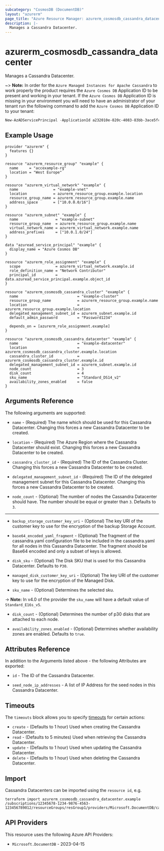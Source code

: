 ```yaml
---
subcategory: "CosmosDB (DocumentDB)"
layout: "azurerm"
page_title: "Azure Resource Manager: azurerm_cosmosdb_cassandra_datacenter"
description: |-
  Manages a Cassandra Datacenter.
---
```


# azurerm_cosmosdb_cassandra_datacenter

Manages a Cassandra Datacenter.

~> **Note:** In order for the `Azure Managed Instances for Apache Cassandra` to work properly the product requires the `Azure Cosmos DB` Application ID to be present and working in your tenant. If the `Azure Cosmos DB` Application ID is missing in your environment you will need to have an administrator of your tenant run the following command to add the `Azure Cosmos DB` Application ID to your tenant:

```powershell
New-AzADServicePrincipal -ApplicationId a232010e-820c-4083-83bb-3ace5fc29d0b
```

## Example Usage

```hcl
provider "azurerm" {
  features {}
}

resource "azurerm_resource_group" "example" {
  name     = "accexample-rg"
  location = "West Europe"
}

resource "azurerm_virtual_network" "example" {
  name                = "example-vnet"
  location            = azurerm_resource_group.example.location
  resource_group_name = azurerm_resource_group.example.name
  address_space       = ["10.0.0.0/16"]
}

resource "azurerm_subnet" "example" {
  name                 = "example-subnet"
  resource_group_name  = azurerm_resource_group.example.name
  virtual_network_name = azurerm_virtual_network.example.name
  address_prefixes     = ["10.0.1.0/24"]
}

data "azuread_service_principal" "example" {
  display_name = "Azure Cosmos DB"
}

resource "azurerm_role_assignment" "example" {
  scope                = azurerm_virtual_network.example.id
  role_definition_name = "Network Contributor"
  principal_id         = data.azuread_service_principal.example.object_id
}

resource "azurerm_cosmosdb_cassandra_cluster" "example" {
  name                           = "example-cluster"
  resource_group_name            = azurerm_resource_group.example.name
  location                       = azurerm_resource_group.example.location
  delegated_management_subnet_id = azurerm_subnet.example.id
  default_admin_password         = "Password1234"

  depends_on = [azurerm_role_assignment.example]
}

resource "azurerm_cosmosdb_cassandra_datacenter" "example" {
  name                           = "example-datacenter"
  location                       = azurerm_cosmosdb_cassandra_cluster.example.location
  cassandra_cluster_id           = azurerm_cosmosdb_cassandra_cluster.example.id
  delegated_management_subnet_id = azurerm_subnet.example.id
  node_count                     = 3
  disk_count                     = 4
  sku_name                       = "Standard_DS14_v2"
  availability_zones_enabled     = false
}
```

## Arguments Reference

The following arguments are supported:

* `name` - (Required) The name which should be used for this Cassandra Datacenter. Changing this forces a new Cassandra Datacenter to be created.

* `location` - (Required) The Azure Region where the Cassandra Datacenter should exist. Changing this forces a new Cassandra Datacenter to be created.

* `cassandra_cluster_id` - (Required) The ID of the Cassandra Cluster. Changing this forces a new Cassandra Datacenter to be created.

* `delegated_management_subnet_id` - (Required) The ID of the delegated management subnet for this Cassandra Datacenter. Changing this forces a new Cassandra Datacenter to be created.

* `node_count` - (Optional) The number of nodes the Cassandra Datacenter should have. The number should be equal or greater than `3`. Defaults to `3`.

---

* `backup_storage_customer_key_uri` - (Optional) The key URI of the customer key to use for the encryption of the backup Storage Account.

* `base64_encoded_yaml_fragment` - (Optional) The fragment of the cassandra.yaml configuration file to be included in the cassandra.yaml for all nodes in this Cassandra Datacenter. The fragment should be Base64 encoded and only a subset of keys is allowed.

* `disk_sku` - (Optional) The Disk SKU that is used for this Cassandra Datacenter. Defaults to `P30`.

* `managed_disk_customer_key_uri` - (Optional) The key URI of the customer key to use for the encryption of the Managed Disk.

* `sku_name` - (Optional) Determines the selected sku.

-> **Note:** In v4.0 of the provider the `sku_name` will have a default value of `Standard_E16s_v5`.

* `disk_count` - (Optional) Determines the number of p30 disks that are attached to each node.

* `availability_zones_enabled` - (Optional) Determines whether availability zones are enabled. Defaults to `true`.

## Attributes Reference

In addition to the Arguments listed above - the following Attributes are exported:

* `id` - The ID of the Cassandra Datacenter.

* `seed_node_ip_addresses` - A list of IP Address for the seed nodes in this Cassandra Datacenter. 

## Timeouts

The `timeouts` block allows you to specify [timeouts](https://www.terraform.io/language/resources/syntax#operation-timeouts) for certain actions:

* `create` - (Defaults to 1 hour) Used when creating the Cassandra Datacenter.
* `read` - (Defaults to 5 minutes) Used when retrieving the Cassandra Datacenter.
* `update` - (Defaults to 1 hour) Used when updating the Cassandra Datacenter.
* `delete` - (Defaults to 1 hour) Used when deleting the Cassandra Datacenter.

## Import

Cassandra Datacenters can be imported using the `resource id`, e.g.

```shell
terraform import azurerm_cosmosdb_cassandra_datacenter.example /subscriptions/12345678-1234-9876-4563-123456789012/resourceGroups/resGroup1/providers/Microsoft.DocumentDB/cassandraClusters/cluster1/dataCenters/dc1
```

## API Providers
<!-- This section is generated, changes will be overwritten -->
This resource uses the following Azure API Providers:

* `Microsoft.DocumentDB` - 2023-04-15
